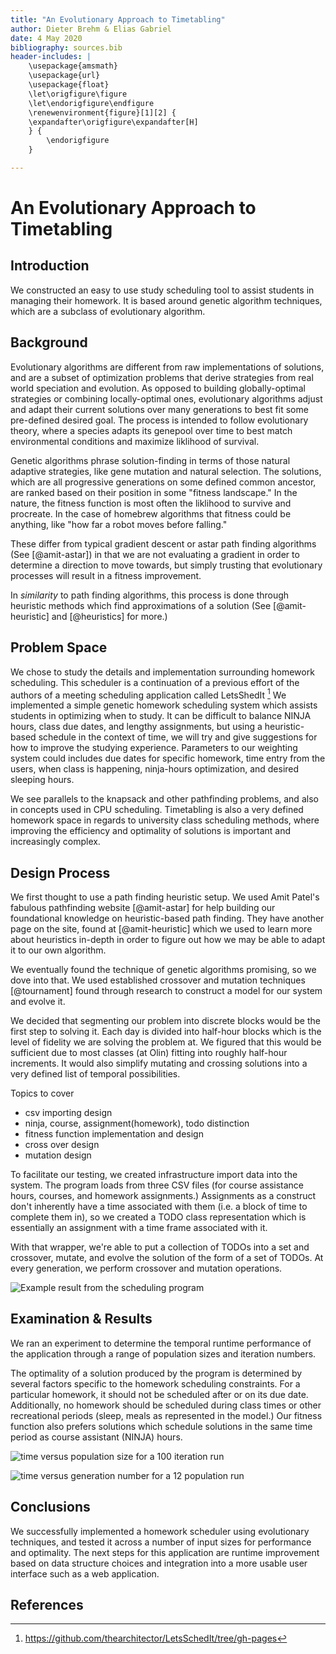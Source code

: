 ```yaml
---
title: "An Evolutionary Approach to Timetabling"
author: Dieter Brehm & Elias Gabriel
date: 4 May 2020
bibliography: sources.bib
header-includes: |
    \usepackage{amsmath}
	\usepackage{url}
	\usepackage{float}
	\let\origfigure\figure
	\let\endorigfigure\endfigure
	\renewenvironment{figure}[1][2] {
	\expandafter\origfigure\expandafter[H]
	} {
		\endorigfigure
	}

---
```


# An Evolutionary Approach to Timetabling

## Introduction

We constructed an easy to use study scheduling tool to assist students in managing their homework. It is based around genetic algorithm techniques, which are a subclass of evolutionary algorithm.

## Background

Evolutionary algorithms are different from raw implementations of solutions, and are a subset of optimization problems that derive strategies from
real world speciation and evolution. As opposed to building globally-optimal strategies or combining locally-optimal ones, evolutionary algorithms
adjust and adapt their current solutions over many generations to best fit some pre-defined desired goal. The process is intended to follow
evolutionary theory, where a species adapts its genepool over time to best match environmental conditions and maximize liklihood of survival.

Genetic algorithms phrase solution-finding in terms of those natural adaptive strategies, like gene mutation and natural selection. The solutions, which
are all progressive generations on some defined common ancestor, are ranked based on their position in some "fitness landscape." In the nature, the
fitness function is most often the liklihood to survive and procreate. In the case of homebrew algorithms that fitness could be anything, like
"how far a robot moves before falling."

These differ from typical gradient descent or astar path finding algorithms (See [@amit-astar]) in that we are not evaluating a gradient in order to determine a direction to move towards, but simply trusting that evolutionary processes will result in a fitness improvement.

In *similarity* to path finding algorithms, this process is done through heuristic methods which find approximations of a solution (See [@amit-heuristic] and [@heuristics] for more.)

## Problem Space

We chose to study the details and implementation surrounding homework scheduling. This scheduler is a continuation of a previous effort of the authors of a meeting scheduling application called LetsShedIt [^1] We implemented a simple genetic homework scheduling system which assists students in optimizing when to study. It can be difficult to balance NINJA hours, class due dates, and lengthy assignments, but using a heuristic-based schedule in the context of time, we will try and give suggestions for how to improve the studying experience. Parameters to our weighting system could includes due dates for specific homework, time entry from the users, when class is happening, ninja-hours optimization, and desired sleeping hours. 

We see parallels to the knapsack and other pathfinding problems, and also in
concepts used in CPU scheduling. Timetabling is also a very defined homework space in regards to university class scheduling methods, where improving the efficiency and optimality of solutions is important and increasingly complex.

[^1]: <https://github.com/thearchitector/LetsSchedIt/tree/gh-pages>

## Design Process

We first thought to use a path finding heuristic setup. We used Amit Patel's fabulous pathfinding website [@amit-astar] for help building our foundational knowledge on heuristic-based path finding. They have another page on the site, found at [@amit-heuristic] which we used to learn more about heuristics in-depth in order to figure out how we may be able to adapt it to our own algorithm.

We eventually found the technique of genetic algorithms promising, so we dove into that. We used established crossover and mutation techniques [@tournament] found through research to construct a model for our system and evolve it.

We decided that segmenting our problem into discrete blocks would be the first step to solving it. Each day is divided into half-hour blocks which is the level of fidelity we are solving the problem at. We figured that this would be sufficient due to most classes (at Olin) fitting into roughly half-hour increments. It would also simplify mutating and crossing solutions into a very defined list of temporal possibilities.

Topics to cover  
* csv importing design  
* ninja, course, assignment(homework), todo distinction  
* fitness function implementation and design  
* cross over design  
* mutation design  

To facilitate our testing, we created infrastructure import data into the system. The program loads from three CSV files (for course assistance hours, courses, and homework assignments.) Assignments as a construct don't inherently have a time associated with them (i.e. a block of time to complete them in), so we created a TODO class representation which is essentially an assignment with a time frame associated with it.

With that wrapper, we're able to put a collection of TODOs into a set and crossover, mutate, and evolve the solution of the form of a set of TODOs. At every generation, we perform crossover and mutation operations.

![Example result from the scheduling program](./example.png)

## Examination & Results

We ran an experiment to determine the temporal runtime performance of the application through a range of population sizes and iteration numbers.

The optimality of a solution produced by the program is determined by several factors specific to the homework scheduling constraints. For a particular homework, it should not be scheduled after or on its due date. Additionally, no homework should be scheduled during class times or other recreational periods (sleep, meals as represented in the model.) Our fitness function also prefers solutions which schedule solutions in the same time period as course assistant (NINJA) hours.

![time versus population size for a 100 iteration run](./pop_time.png)

![time versus generation number for a 12 population run](./gen_time.png)

## Conclusions

We successfully implemented a homework scheduler using evolutionary techniques, and tested it across a number of input sizes for performance and optimality. The next steps for this application are runtime improvement based on data structure choices and integration into a more usable user interface such as a web application.

## References
